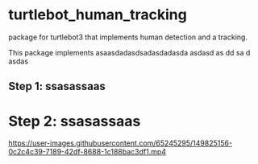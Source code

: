 # turtlebot_human_tracking
package for turtlebot3 that implements human detection and a tracking. 

This package implements asaasdadasdsadasdadasda
asdasd
as
dd
sa
d
asdas

## Step 1: ssasassaas



# Step 2: ssasassaas






https://user-images.githubusercontent.com/65245295/149825156-0c2c4c39-7189-42df-8688-1c188bac3df1.mp4

